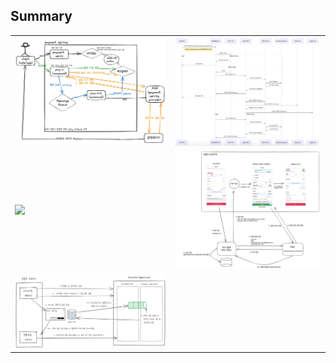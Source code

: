 ## Summary
| | | 
|------|------|
|<img width=400 src="payment-gateway/ssong22/payment-gateway.png">|<img width=400 src="payment-gateway/reumachoi/mermaid.png">|
|<img height=400 src="https://github.com/system-design-club-night/system-design-club-night/assets/31172248/abfcd0e2-ee35-42fb-be68-35d2beb774bc">|<img width=500 src="payment-gateway/dev-daeun/payment-gateway-design.png">|
|<img width=500 src="payment-gateway/cafelattezim/payment-gateway-design-1.png">|
